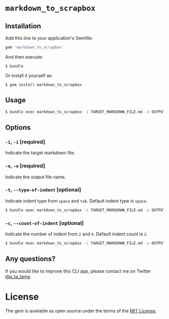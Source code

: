 # `markdown_to_scrapbox`

## Installation

Add this line to your application's Gemfile:

```ruby
gem 'markdown_to_scrapbox'
```

And then execute:

    $ bundle

Or install it yourself as:

    $ gem install markdown_to_scrapbox

## Usage

```bash
$ bundle exec markdown_to_scrapbox -i TARGET_MARKDOWN_FILE.md -o OUTPUT_FILE.txt
```

## Options

### `-i`, `-i` [required]

Indicate the target markdown file.

### `-o`, `-o` [required]

Indicate the output file name.

### `-t`, `--type-of-indent` [optional]

Indicate indent type from `space` and `tab`.
Default indent type is `space`.

```bash
$ bundle exec markdown_to_scrapbox -i TARGET_MARKDOWN_FILE.md -o OUTPUT_FILE.txt -t tab
```

### `-c`, `--count-of-indent` [optional]

Indicate the number of indent from `2` and `4`.
Default indent count is `2`.

```bash
$ bundle exec markdown_to_scrapbox -i TARGET_MARKDOWN_FILE.md -o OUTPUT_FILE.txt -c 2
```

## Any questions?

If you would like to improve this CLI app, please contact me on Twitter [@a_ta_tama](https://twitter.com/a_ta_tama)

# License

The gem is available as open source under the terms of the [MIT License](https://opensource.org/licenses/MIT).

